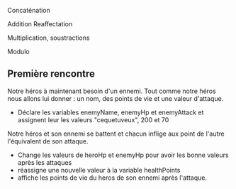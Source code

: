 Concaténation

Addition
Reaffectation

Multiplication, 
soustractions

Modulo


## Première rencontre

Notre héros à maintenant besoin d'un ennemi.  Tout comme notre héros nous allons lui donner : un nom, des points de vie et une valeur d'attaque.

- Déclare les variables enemyName, enemyHp et enemyAttack et assignent leur les valeurs "cequetuveux", 200 et 70

Notre héros et son ennemi se battent et chacun inflige aux point de l'autre l'équivalent de son attaque.

- Change les valeurs de heroHp et enemyHp pour avoir les bonne valeurs après les attaques
- réassigne une nouvelle valeur à la variable healthPoints
- affiche les points de vie du heros de son ennemi après l'attaque.








 
